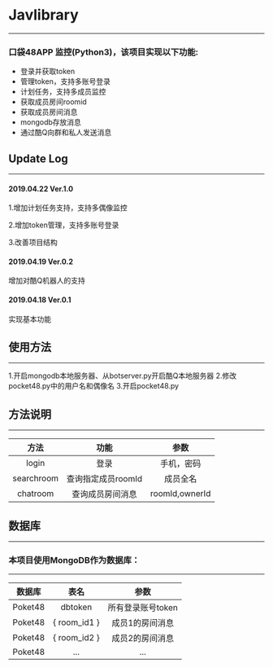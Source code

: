 # Javlibrary
-----------------------------------
### 口袋48APP 监控(Python3)，该项目实现以下功能:
* 登录并获取token
* 管理token，支持多账号登录
* 计划任务，支持多成员监控
* 获取成员房间roomid
* 获取成员房间消息
* mongodb存放消息
* 通过酷Q向群和私人发送消息

## Update Log
--------------------------
#### 2019.04.22 Ver.1.0

1.增加计划任务支持，支持多偶像监控

2.增加token管理，支持多账号登录

3.改善项目结构

#### 2019.04.19 Ver.0.2 

增加对酷Q机器人的支持

#### 2019.04.18 Ver.0.1
实现基本功能

## 使用方法
--------------------------
1.开启mongodb本地服务器、从botserver.py开启酷Q本地服务器
2.修改pocket48.py中的用户名和偶像名
3.开启pocket48.py

## 方法说明
--------------------------
|方法|功能|参数|
| :----------: | :-----------:|:-----------:|
| login   | 登录  | 手机，密码 |
| searchroom   |  查询指定成员roomId  | 成员全名 |
| chatroom   |  查询成员房间消息  | roomId,ownerId |

## 数据库
-------------------------------------------
### 本项目使用MongoDB作为数据库：
--------------------------
|数据库|表名|参数|
| :----------: | :-----------:| :-----------:|
| Poket48   | dbtoken | 所有登录账号token |
| Poket48   |  { room_id1 }  | 成员1的房间消息 |
| Poket48   |  { room_id2 }  | 成员2的房间消息 |
| Poket48   |  ...  | ... |
